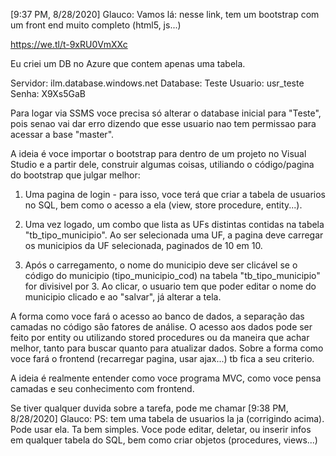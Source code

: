 [9:37 PM, 8/28/2020] Glauco: Vamos lá: nesse link, tem um bootstrap com um front end muito completo (html5, js...)

https://we.tl/t-9xRU0VmXXc

Eu criei um DB no Azure que contem apenas uma tabela.

Servidor: ilm.database.windows.net
Database: Teste
Usuario: usr_teste
Senha: X9Xs5GaB

Para logar via SSMS voce precisa só alterar o database inicial para "Teste", pois senao vai dar erro dizendo que esse usuario nao tem permissao para acessar a base "master".

A ideia é voce importar o bootstrap para dentro de um projeto no Visual Studio e a partir dele, construir algumas coisas, utiliando o código/pagina do bootstrap que julgar melhor:

1) Uma pagina de login - para isso, voce terá que criar a tabela de usuarios no SQL, bem como o acesso a ela (view, store procedure, entity...).

2) Uma vez logado, um combo que lista as UFs distintas contidas na tabela "tb_tipo_municipio". Ao ser selecionada uma UF, a pagina deve carregar os municipios da UF selecionada, paginados de 10 em 10.

3) Após o carregamento, o nome do municipio deve ser clicável se o código do municipio (tipo_municipio_cod) na tabela "tb_tipo_municipio" for divisivel por 3. Ao clicar, o usuario tem que poder editar o nome do municipio clicado e ao "salvar", já alterar a tela.

A forma como voce fará o acesso ao banco de dados, a separação das camadas no código são fatores de análise. O acesso aos dados pode ser feito por entity ou utilizando stored procedures ou da maneira que achar melhor, tanto para buscar quanto para atualizar dados. Sobre a forma como voce fará o frontend (recarregar pagina, usar ajax...) tb fica a seu criterio.

A ideia é realmente entender como voce programa MVC, como voce pensa camadas e seu conhecimento com frontend.

 Se tiver qualquer duvida sobre a tarefa, pode me chamar
[9:38 PM, 8/28/2020] Glauco: PS: tem uma tabela de usuarios la ja (corrigindo acima). Pode usar ela. Ta bem simples. Voce pode editar, deletar, ou inserir infos em qualquer tabela do SQL, bem como criar objetos (procedures, views...)